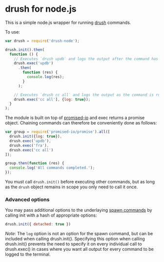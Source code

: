 # drush for node.js

This is a simple node.js wrapper for running [drush](https://github.com/drush-ops/drush) commands.

To use:

```javascript
var drush = require('drush-node');

drush.init().then(
  function () {
    // Executes `drush updb` and logs the output after the command has completed.
    drush.exec('updb')
      .then(
        function (res) {
          console.log(res);
        }
      );

    // Executes `drush cc all` and logs the output as the command is running.
    drush.exec('cc all'], {log: true});
  }
);
```

The module is built on top of [promised-io](https://github.com/kriszyp/promised-io)
and exec returns a promise object. Chaining commands can therefore be
conveniently done as follows:

```javascript
var group = require('promised-io/promise').all([
  drush.init({log: true}),
  drush.exec('updb'),
  drush.exec('fra'),
  drush.exec('cc all')
]);

group.then(function (res) {
  console.log('All commands completed.');
});
```

You must call `drush.init()` before executing other commands, but as long
as the `drush` object remains in scope you only need to call it once.

### Advanced options

You may pass additional options to the underlaying [spawn commands](https://nodejs.org/api/child_process.html#child_process_child_process_spawn_command_args_options)
by calling init with a hash of appropriate options:

```javascript
drush.init({ detached: true })
```

*Note*: The `log` option is not an option for the spawn command, but can be
included when calling drush.init(). Specifying this option when calling
drush.init() prevents the need to specify it on every individual call to
drush.exec() in cases where you want all output for every command to be logged
to the terminal.
